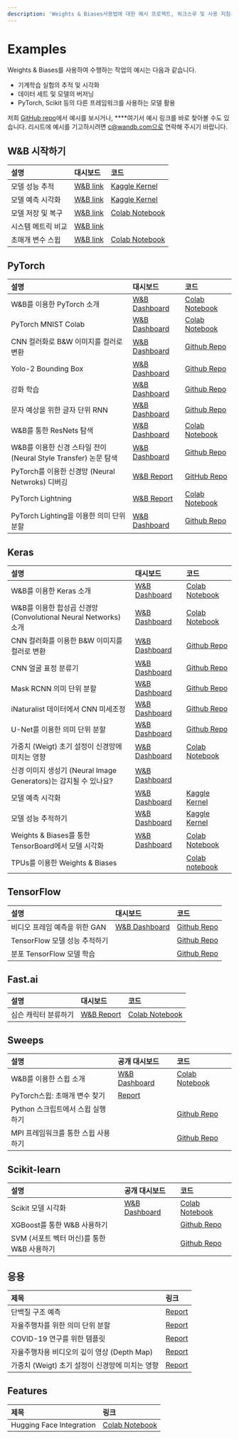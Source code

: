 ```yaml
---
description: 'Weights & Biases사용법에 대한 예시 프로젝트, 워크스루 및 사용 지침서'
---
```


# Examples

Weights & Biases를 사용하여 수행하는 작업의 예시는 다음과 같습니다.

* 기계학습 실험의 추적 및 시각화
* 데이터 세트 및 모델의 버저닝
* PyTorch, Scikit 등의 다른 프레임워크를 사용하는 모델 활용

 저희 [GitHub repo](https://github.com/wandb/examples)에서 예시를 보시거나, ****여기서 예시 링크를 바로 찾아볼 수도 있습니다. 리시트에 예시를 기고하시려면 c@wandb.com으로 연락해 주시기 바랍니다.  


## **W&B 시작하기**

| 설명 | 대시보드 | 코드 |
| :--- | :--- | :--- |
| 모델 성능 추적 | [W&B link](https://app.wandb.ai/lavanyashukla/visualize-models/reports/Track-Model-Performance--Vmlldzo1NTk2MA) | [Kaggle Kernel](https://www.kaggle.com/lavanyashukla01/better-models-faster-with-weights-biases) |
| 모델 예측 시각화 | [W&B link](https://app.wandb.ai/lavanyashukla/visualize-predictions/reports/Visualize-Model-Predictions--Vmlldzo1NjM4OA) | [Kaggle Kernel](https://www.kaggle.com/lavanyashukla01/visualizing-model-performance-with-w-b) |
| 모델 저장 및 복구 | [W&B link](https://app.wandb.ai/lavanyashukla/save_and_restore/reports/Saving-and-Restoring-Models-with-W%26B--Vmlldzo3MDQ3Mw) | [Colab Notebook](https://colab.research.google.com/drive/1pVlV6Ua4C695jVbLoG-wtc50wZ9OOjnC?authuser=1#scrollTo=0LB6j3O-jIsd) |
| 시스템 메트릭 비교 | [W&B link](https://app.wandb.ai/stacey/estuary/reports/System-metrics-for-model-comparison--Vmlldzo1NzI5Mg) |  |
| 초매개 변수 스윕 | [W&B link](https://app.wandb.ai/sweep/sweeps-tutorial/workspace?workspace=user-lavanyashukla) | [Colab Notebook](https://colab.research.google.com/drive/1gKixa6hNUB8qrn1CfHirOfTEQm0qLCSS) |

## PyTorch

| 설명 | 대시보드 | 코드 |
| :--- | :--- | :--- |
| W&B를 이용한 PyTorch 소개 | [W&B Dashboard](https://app.wandb.ai/wandb/pytorch-intro) | [Colab Notebook](https://github.com/wandb/examples/blob/master/examples/pytorch/pytorch-intro/intro.ipynb) |
| PyTorch MNIST Colab | [W&B Dashboard](https://app.wandb.ai/wandb/pytorch-mnist) | [Colab Notebook](http://bit.ly/pytorch-mnist-colab) |
| CNN 컬러화로 B&W 이미지를 컬러로 변환 | [W&B Dashboard](https://app.wandb.ai/clarence-n-huang/color-best-looking/reports?view=carey%2FColorizing%20Images) | [Github Repo](https://github.com/clarencenhuang/dl-colorize) |
| Yolo-2 Bounding Box | [W&B Dashboard](https://app.wandb.ai/l2k2/darknet) | [Github Repo](https://github.com/lukas/pytorch-yolo2) |
| 강화 학습 | [W&B Dashboard](https://app.wandb.ai/kairproject/kair_algorithms_draft-scripts/runs/ylmssdkf) | [Github Repo](https://github.com/kairproject/kair_algorithms_draft) |
| 문자 예상을 위한 글자 단위 RNN | [W&B Dashboard](https://app.wandb.ai/borisd13/char-RNN) | [Github Repo](https://github.com/borisdayma/char-RNN) |
| W&B를 통한 ResNets 탐색 | [W&B Dashboard](https://app.wandb.ai/cayush/resnet/reports/Exploring-ResNets-With-W%26B--Vmlldzo2NDc4NA) | [Colab Notebook](https://colab.research.google.com/drive/1s62r_nK4RNd3PIyrAd2H72gvrMElX3hN?usp=sharing) |
| W&B를 이용한 신경 스타일 전이\(Neural Style Transfer\) 논문 탐색 | [W&B Dashboard](https://app.wandb.ai/cayush/neural-style/reports/Exploring-Neural-Style-Transfer-Paper-With-W%26B--VmlldzozNTU1Mw) | [Github Repo](https://github.com/AyushExel/Neural-Style-Transfer) |
| PyTorch를 이용한 신경망 \(Neural Netwroks\) 디버깅 | [W&B Report](https://app.wandb.ai/ayush-thakur/debug-neural-nets/reports/Debugging-Neural-Networks-with-PyTorch-and-W%26B--Vmlldzo2OTUzNA) | [GitHub Repo](https://github.com/ayulockin/debugNNwithWandB) |
| PyTorch Lightning | [W&B Report](https://app.wandb.ai/cayush/pytorchlightning/reports/Use-Pytorch-Lightning-with-Weights-%26-Biases--Vmlldzo2NjQ1Mw) | [Colab Notebook](https://colab.research.google.com/drive/1GHWwfzAsWx_Q1paw73hngAvA7-U9QHi-) |
| PyTorch Lighting을 이용한 의미 단위 분할 | [W&B Dashboard](https://app.wandb.ai/borisd13/lightning-kitti/reports/Lightning-Kitti--Vmlldzo3MTcyMw) | [Github Repo](https://github.com/borisdayma/lightning-kitti) |

## Keras

| 설명 | 대시보드 | 코드 |
| :--- | :--- | :--- |
| W&B를 이용한 Keras 소개 | [W&B Dashboard](https://app.wandb.ai/wandb/keras-intro) | [Colab Notebook](https://colab.research.google.com/drive/1pMcNYctQpRoBKD5Z0iXeFWQD8hIDgzCV) |
| W&B를 이용한 합성곱 신경망 \(Convolutional Neural Networks\) 소개 | [W&B Dashboard](https://app.wandb.ai/wandb/cnn-intro) | [Colab Notebook](https://colab.research.google.com/drive/1S8SJvH4bqhPvurG4gjh3-t-XulX4S8JX) |
| CNN 컬러화를 이용한 B&W 이미지를 컬러로 변환 | [W&B Dashboard](https://app.wandb.ai/borisd13/colorizer/reports?view=carey%2FColorizing%20Black%20and%20White%20Images) | [Github Repo](https://github.com/borisd13/colorizer) |
| CNN 얼굴 표정 분류기 | [W&B Dashboard](https://app.wandb.ai/wandb/face-emotion) | [Github Repo](https://github.com/lukas/face_classification) |
| Mask RCNN 의미 단위 분할 | [W&B Dashboard](https://app.wandb.ai/trentwatson1/mask-rcnn/?workspace=user-lavanyashukla) | [Github Repo](https://github.com/connorhough/mask_rcnn) |
| iNaturalist 데이터에서 CNN 미세조정 | [W&B Dashboard](https://app.wandb.ai/stacey/keras_finetune?workspace=user-l2k2) | [Github Repo](https://github.com/wandb/examples/tree/master/examples/keras/keras-cnn-nature) |
| U-Net를 이용한 의미 단위 분할 | [W&B Dashboard](https://app.wandb.ai/gabesmed/witness) | [Github Repo](https://github.com/wandb/witness) |
| 가중치 \(Weigt\) 초기 설정이 신경망에 미치는 영향 | [W&B Dashboard](https://app.wandb.ai/sayakpaul/weight-initialization-tb/reports/Effects-of-Weight-Initialization-on-Neural-Networks--Vmlldzo2ODY0NA) | [Colab Notebook](https://colab.research.google.com/drive/1Faqy6QaOkG-5G31MrYmvcmm079XbfKSv) |
|  신경 이미지 생성기 \(Neural Image Generators\)는 감지될 수 있나요? | [W&B Dashboard](https://app.wandb.ai/lavanyashukla/cnndetection/reports/Can-Neural-Image-Generators-Be-Detected%3F--Vmlldzo2MTU1Mw) |  |
|  모델 예측 시각화 | [W&B Dashboard](https://app.wandb.ai/lavanyashukla/visualize-predictions/reports/Visualize-Model-Predictions--Vmlldzo1NjM4OA) | [Kaggle Kernel](https://www.kaggle.com/lavanyashukla01/visualizing-model-performance-with-w-b) |
| 모델 성능 추적하기 | [W&B Dashboard](https://app.wandb.ai/lavanyashukla/visualize-models/reports/Track-Model-Performance--Vmlldzo1NTk2MA) | [Kaggle Kernel](https://www.kaggle.com/lavanyashukla01/better-models-faster-with-weights-biases) |
| Weights & Biases를 통한 TensorBoard에서 모델 시각화 | [W&B Dashboard](https://app.wandb.ai/sayakpaul/tensorboard-integration-partII/reports/Visualize-models-in-TensorBoard-with-Weights-and-Biases--Vmlldzo2MzE2Mg) | [Colab Notebook](https://colab.research.google.com/gist/sayakpaul/5b31ed03725cc6ae2af41848d4acee45/demo_tensorboard.ipynb) |
| TPUs를 이용한 Weights & Biases |  | [Colab notebook](https://colab.research.google.com/drive/1gXEr0a_8ZbHt5-uO80JdQJxJ_uoYR4qv?usp=sharing) |

## TensorFlow

| 설명 | 대시보드 | 코드 |
| :--- | :--- | :--- |
| 비디오 프레임 예측을 위한 GAN | [W&B Dashboard](https://app.wandb.ai/wandb/catz/runs/qfsbxd3r) | [Github Repo](https://github.com/sirebellum/catz_contest) |
| TensorFlow 모델 성능 추적하기 |  | [Github Repo](https://github.com/wandb/examples/blob/master/examples/tensorflow/tf-estimator-mnist/mnist.py) |
| 분포 TensorFlow 모델 학습 |  | [Github Repo](https://github.com/wandb/examples/tree/master/examples/tensorflow/tf-distributed-mnist/train.py) |

## Fast.ai

|  설명 |  대시보드 | 코드 |
| :--- | :--- | :--- |
| 심슨 캐릭터 분류하기 | [W&B Report](https://wandb.ai/borisd13/demo_config/reports/Visualize-Track-Compare-Fastai-Models--Vmlldzo4MzAyNA) | [Colab Notebook](http://bit.ly/fastai-wandb) |

## Sweeps

| 설명 | 공개 대시보드 | 코드 |
| :--- | :--- | :--- |
| W&B를 이용한 스윕 소개 | [W&B Dashboard](https://app.wandb.ai/sweep/simpsons?workspace=user-lavanyashukla) | [Colab Notebook](https://colab.research.google.com/drive/181GCGp36_75C2zm7WLxr9U2QjMXXoibt) |
| PyTorch스윕: 초매개 변수 찾기 | [Report](https://app.wandb.ai/stacey/pytorch_intro/reports/Meaning-and-Noise-in-Hyperparameter-Search--Vmlldzo0Mzk5MQ) |  |
| Python 스크립트에서 스윕 실행하기 |  | [Github Repo](https://github.com/wandb/examples/blob/master/examples/wandb-sweeps/sweeps-python/sweep.py) |
| MPI 프레임워크를 통한 스윕 사용하기 |  | [Github Repo](https://github.com/wandb/examples/tree/master/examples/wandb-sweeps/sweeps-mpi-wrappers) |

## Scikit-learn

|  설명 | 공개 대시보드 | 코드 |
| :--- | :--- | :--- |
| Scikit 모델 시각화 | [W&B Dashboard](https://app.wandb.ai/lavanyashukla/visualize-sklearn/reports/Visualize-Scikit-Models--Vmlldzo0ODIzNg) | [Colab Notebook](https://colab.research.google.com/drive/1j_4UQTT0Lib8ueAU5zXECxesCj_ofjw7) |
| XGBoost를 통한 W&B 사용하기 |  | [Github Repo](https://github.com/wandb/examples/tree/master/examples/boosting-algorithms/xgboost-dermatology) |
| SVM \(서포트 벡터 머신\)를 통한 W&B 사용하기 |  | [Github Repo](https://github.com/wandb/examples/tree/master/examples/scikit/scikit-iris) |

##  **응용**

| **제목** | 링크 |
| :--- | :--- |
| 단백질 구조 예측 | [Report](https://app.wandb.ai/koes-group/protein-transformer/reports/Evaluating-the-Impact-of-Sequence-Convolutions-and-Embeddings-on-Protein-Structure-Prediction--Vmlldzo2OTg4Nw) |
| 자율주행차를 위한 의미 단위 분할 | [Report](https://wandb.ai/stacey/deep-drive/reports/The-View-from-the-Driver%27s-Seat--Vmlldzo1MTg5NQ%5D%28https:/app.wandb.ai/stacey/deep-drive/reports/The-View-from-the-Driver%27s-Seat--Vmlldzo1MTg5NQ%29/) |
| COVID-19 연구를 위한 템플릿 | [Report](https://app.wandb.ai/cayush/covid-19-scans/reports/COVID-19-research-using-PyTorch-and-W%26B--Vmlldzo2OTQ5OA) |
| 자율주행차용 비디오의 깊이 영상 \(Depth Map\) | [Report](https://app.wandb.ai/stacey/sfmlearner/reports/See-3D-from-Video%3A-Depth-Perception-for-Self-Driving-Cars--Vmlldzo2Nzg2Nw) |
| 가중치 \(Weigt\) 초기 설정이 신경망에 미치는 영향 | [Report](https://app.wandb.ai/sayakpaul/weight-initialization-tb/reports/Effects-of-Weight-Initialization-on-Neural-Networks--Vmlldzo2ODY0NA) |

## Features

| **제목** | 링크 |
| :--- | :--- |
| Hugging Face Integration | [Colab Notebook](https://colab.research.google.com/drive/1NEiqNPhiouu2pPwDAVeFoN4-vTYMz9F8) |

